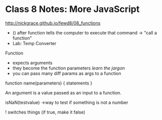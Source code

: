 # Class 8 Notes: More JavaScript

http://nickgrace.github.io/fewd8/08_functions

- () after function tells the computer to execute that command -> "call a function"
- Lab: Temp Converter

Function
- expects arguments
- they become the function parameters
*learn the jargon*
- you can pass many diff params as args to a function

function name(parameters) {
  statements
}

An argument is a value passed as an input to a function.

isNaN(testvalue) ->way to test if something is not a number

! switches things (if true, make it false)
